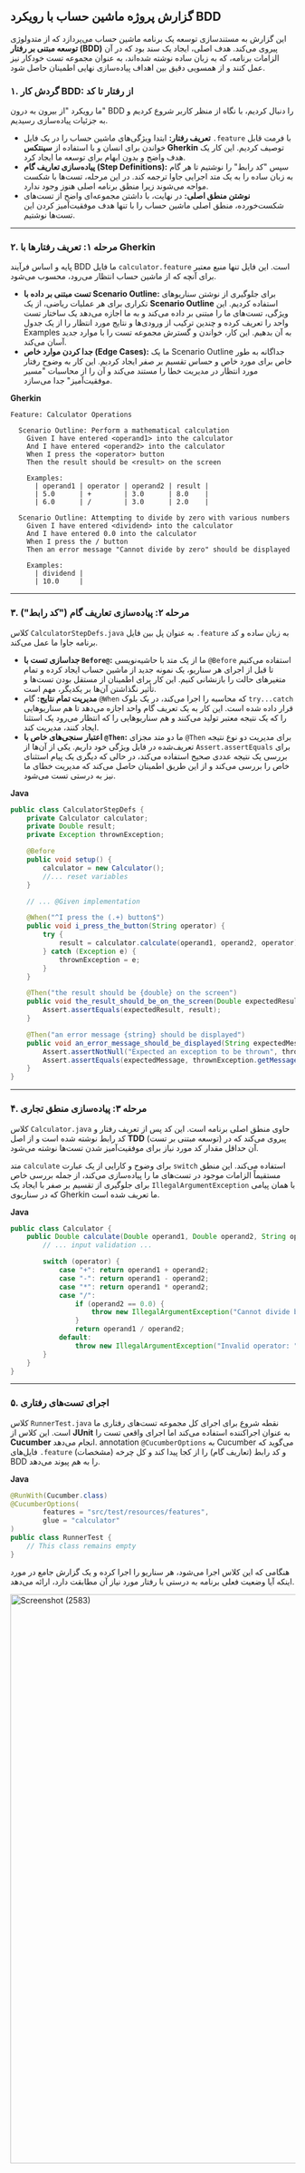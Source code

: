 

## **گزارش پروژه ماشین حساب با رویکرد BDD**

این گزارش به مستندسازی توسعه یک برنامه ماشین حساب می‌پردازد که از متدولوژی **توسعه مبتنی بر رفتار (BDD)** پیروی می‌کند. هدف اصلی، ایجاد یک سند بود که در آن الزامات برنامه، که به زبان ساده نوشته شده‌اند، به عنوان مجموعه تست خودکار نیز عمل کنند و از همسویی دقیق بین اهداف پیاده‌سازی نهایی اطمینان حاصل شود.

### **۱. گردش کار BDD: از رفتار تا کد**

ما رویکرد "از بیرون به درون" BDD را دنبال کردیم، با نگاه از منظر کاربر شروع کردیم و به جزئیات پیاده‌سازی رسیدیم.

  * **تعریف رفتار:** ابتدا ویژگی‌های ماشین حساب را در یک فایل `.feature` با فرمت قابل خواندن برای انسان و با استفاده از **سینتکس Gherkin** توصیف کردیم. این کار یک هدف واضح و بدون ابهام برای توسعه ما ایجاد کرد.
  * **پیاده‌سازی تعاریف گام (Step Definitions):** سپس "کد رابط" را نوشتیم تا هر گام به زبان ساده را به یک متد اجرایی جاوا ترجمه کند. در این مرحله، تست‌ها با شکست مواجه می‌شوند زیرا منطق برنامه اصلی هنوز وجود ندارد.
  * **نوشتن منطق اصلی:** در نهایت، با داشتن مجموعه‌ای واضح از تست‌های شکست‌خورده، منطق اصلی ماشین حساب را با تنها هدف موفقیت‌آمیز کردن این تست‌ها نوشتیم.

-----

### **۲. مرحله ۱: تعریف رفتارها با Gherkin**

پایه و اساس فرآیند BDD ما فایل `calculator.feature` است. این فایل تنها منبع معتبر برای آنچه که از ماشین حساب انتظار می‌رود، محسوب می‌شود.

  * **تست مبتنی بر داده با Scenario Outline:** برای جلوگیری از نوشتن سناریوهای تکراری برای هر عملیات ریاضی، از یک **Scenario Outline** استفاده کردیم. این ویژگی، تست‌های ما را مبتنی بر داده می‌کند و به ما اجازه می‌دهد یک ساختار تست واحد را تعریف کرده و چندین ترکیب از ورودی‌ها و نتایج مورد انتظار را از یک جدول Examples به آن بدهیم. این کار، خواندن و گسترش مجموعه تست را با موارد جدید آسان می‌کند.
  * **جدا کردن موارد خاص (Edge Cases):** ما یک Scenario Outline جداگانه به طور خاص برای مورد خاص و حساس تقسیم بر صفر ایجاد کردیم. این کار به وضوح رفتار مورد انتظار در مدیریت خطا را مستند می‌کند و آن را از محاسبات "مسیر موفقیت‌آمیز" جدا می‌سازد.

**Gherkin**

```gherkin
Feature: Calculator Operations

  Scenario Outline: Perform a mathematical calculation
    Given I have entered <operand1> into the calculator
    And I have entered <operand2> into the calculator
    When I press the <operator> button
    Then the result should be <result> on the screen

    Examples:
      | operand1 | operator | operand2 | result |
      | 5.0      | +        | 3.0      | 8.0    |
      | 6.0      | /        | 3.0      | 2.0    |

  Scenario Outline: Attempting to divide by zero with various numbers
    Given I have entered <dividend> into the calculator
    And I have entered 0.0 into the calculator
    When I press the / button
    Then an error message "Cannot divide by zero" should be displayed

    Examples:
      | dividend |
      | 10.0     |
```

-----

### **۳. مرحله ۲: پیاده‌سازی تعاریف گام ("کد رابط")**

کلاس `CalculatorStepDefs.java` به عنوان پل بین فایل `.feature` به زبان ساده و کد برنامه جاوا ما عمل می‌کند.

  * **جداسازی تست با `Before@`:** ما از یک متد با حاشیه‌نویسی `@Before` استفاده می‌کنیم تا قبل از اجرای هر سناریو، یک نمونه جدید از ماشین حساب ایجاد کرده و تمام متغیرهای حالت را بازنشانی کنیم. این کار برای اطمینان از مستقل بودن تست‌ها و تأثیر نگذاشتن آن‌ها بر یکدیگر، مهم است.
  * **مدیریت تمام نتایج:** گام `@When` که محاسبه را اجرا می‌کند، در یک بلوک `try...catch` قرار داده شده است. این کار به یک تعریف گام واحد اجازه می‌دهد تا هم سناریوهایی را که یک نتیجه معتبر تولید می‌کنند و هم سناریوهایی را که انتظار می‌رود یک استثنا ایجاد کنند، مدیریت کند.
  * **اعتبار سنجی‌های خاص با `@Then`:** ما دو متد مجزای `@Then` برای مدیریت دو نوع نتیجه تعریف‌شده در فایل ویژگی خود داریم. یکی از آن‌ها از `Assert.assertEquals` برای بررسی یک نتیجه عددی صحیح استفاده می‌کند، در حالی که دیگری یک پیام استثنای خاص را بررسی می‌کند و از این طریق اطمینان حاصل می‌کند که مدیریت خطای ما نیز به درستی تست می‌شود.

**Java**

```java
public class CalculatorStepDefs {
    private Calculator calculator;
    private Double result;
    private Exception thrownException;

    @Before
    public void setup() {
        calculator = new Calculator();
        //... reset variables
    }

    // ... @Given implementation

    @When("^I press the (.+) button$")
    public void i_press_the_button(String operator) {
        try {
            result = calculator.calculate(operand1, operand2, operator);
        } catch (Exception e) {
            thrownException = e;
        }
    }

    @Then("the result should be {double} on the screen")
    public void the_result_should_be_on_the_screen(Double expectedResult) {
        Assert.assertEquals(expectedResult, result);
    }

    @Then("an error message {string} should be displayed")
    public void an_error_message_should_be_displayed(String expectedMessage) {
        Assert.assertNotNull("Expected an exception to be thrown", thrownException);
        Assert.assertEquals(expectedMessage, thrownException.getMessage());
    }
}
```

-----

### **۴. مرحله ۳: پیاده‌سازی منطق تجاری**

کلاس `Calculator.java` حاوی منطق اصلی برنامه است. این کد پس از تعریف رفتار و کد رابط نوشته شده است و از اصل **TDD** (توسعه مبتنی بر تست) پیروی می‌کند که در آن حداقل مقدار کد مورد نیاز برای موفقیت‌آمیز شدن تست‌ها نوشته می‌شود.

متد `calculate` برای وضوح و کارایی از یک عبارت `switch` استفاده می‌کند. این منطق مستقیماً الزامات موجود در تست‌های ما را پیاده‌سازی می‌کند، از جمله بررسی خاص برای جلوگیری از تقسیم بر صفر با ایجاد یک `IllegalArgumentException` با همان پیامی که در سناریوی Gherkin ما تعریف شده است.

**Java**

```java
public class Calculator {
    public Double calculate(Double operand1, Double operand2, String operator) {
        // ... input validation ...

        switch (operator) {
            case "+": return operand1 + operand2;
            case "-": return operand1 - operand2;
            case "*": return operand1 * operand2;
            case "/":
                if (operand2 == 0.0) {
                    throw new IllegalArgumentException("Cannot divide by zero");
                }
                return operand1 / operand2;
            default:
                throw new IllegalArgumentException("Invalid operator: " + operator);
        }
    }
}
```

-----

### **۵. اجرای تست‌های رفتاری**

کلاس `RunnerTest.java` نقطه شروع برای اجرای کل مجموعه تست‌های رفتاری ما است. این کلاس از **JUnit** به عنوان اجراکننده استفاده می‌کند اما اجرای واقعی تست را **Cucumber** انجام می‌دهد. annotation `@CucumberOptions` به Cucumber می‌گوید که فایل‌های `.feature` (مشخصات) و کد رابط (تعاریف گام) را از کجا پیدا کند و کل چرخه BDD را به هم پیوند می‌دهد.

**Java**

```java
@RunWith(Cucumber.class)
@CucumberOptions(
        features = "src/test/resources/features",
        glue = "calculator"
)
public class RunnerTest {
    // This class remains empty
}
```

هنگامی که این کلاس اجرا می‌شود، هر سناریو را اجرا کرده و یک گزارش جامع در مورد اینکه آیا وضعیت فعلی برنامه به درستی با رفتار مورد نیاز آن مطابقت دارد، ارائه می‌دهد.

<img width="1920" height="1004" alt="Screenshot (2583)" src="https://github.com/user-attachments/assets/e78311b9-67bf-4a46-a64d-f029be09ae16" />

